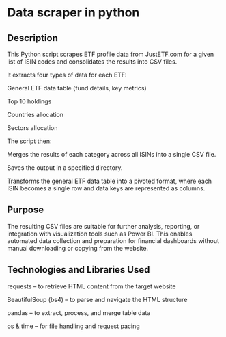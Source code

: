 # Data scraper in python

## Description

This Python script scrapes ETF profile data from JustETF.com for a given list of ISIN codes and consolidates the results into CSV files.

It extracts four types of data for each ETF:

General ETF data table (fund details, key metrics)

Top 10 holdings

Countries allocation

Sectors allocation

The script then:

Merges the results of each category across all ISINs into a single CSV file.

Saves the output in a specified directory.

Transforms the general ETF data table into a pivoted format, where each ISIN becomes a single row and data keys are represented as columns.

## Purpose

The resulting CSV files are suitable for further analysis, reporting, or integration with visualization tools such as Power BI. This enables automated data collection and preparation for financial dashboards without manual downloading or copying from the website.

## Technologies and Libraries Used

requests – to retrieve HTML content from the target website

BeautifulSoup (bs4) – to parse and navigate the HTML structure

pandas – to extract, process, and merge table data

os & time – for file handling and request pacing
